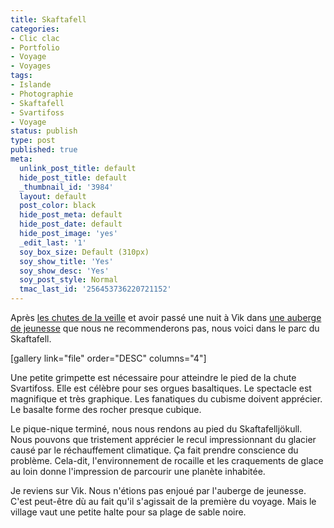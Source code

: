 ```yaml
---
title: Skaftafell
categories:
- Clic clac
- Portfolio
- Voyage
- Voyages
tags:
- Islande
- Photographie
- Skaftafell
- Svartifoss
- Voyage
status: publish
type: post
published: true
meta:
  unlink_post_title: default
  hide_post_title: default
  _thumbnail_id: '3984'
  layout: default
  post_color: black
  hide_post_meta: default
  hide_post_date: default
  hide_post_image: 'yes'
  _edit_last: '1'
  soy_box_size: Default (310px)
  soy_show_title: 'Yes'
  soy_show_desc: 'Yes'
  soy_post_style: Normal
  tmac_last_id: '256453736220721152'
---
```

Après <a href="https://www.clicclac.ch/2011/09/02/skogafoss/">les chutes de la veille</a> et avoir passé une nuit à Vìk dans <a href="https://www.hihostels.com/dba/hostels-V%C3%ADk-026025.en.htm">une auberge de jeunesse</a> que nous ne recommenderons pas, nous voici dans le parc du Skaftafell. <!--more-->

[gallery link="file" order="DESC" columns="4"]

Une petite grimpette est nécessaire pour atteindre le pied de la chute Svartifoss. Elle est célèbre pour ses orgues basaltiques. Le spectacle est magnifique et très graphique. Les fanatiques du cubisme doivent apprécier. Le basalte forme des rocher presque cubique.

Le pique-nique terminé, nous nous rendons au pied du Skaftafelljökull. Nous pouvons que tristement apprécier le recul impressionnant du glacier causé par le réchauffement climatique. Ça fait prendre conscience du problème. Cela-dit, l'environnement de rocaille et les craquements de glace au loin donne l'impression de parcourir une planète inhabitée.

Je reviens sur Vìk. Nous n'étions pas enjoué par l'auberge de jeunesse. C'est peut-être dù au fait qu'il s'agissait de la première du voyage. Mais le village vaut une petite halte pour sa plage de sable noire.
